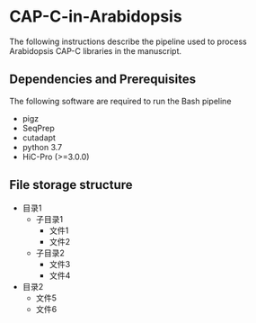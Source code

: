 # CAP-C-in-Arabidopsis
The following instructions describe the pipeline used to process Arabidopsis CAP-C libraries in the manuscript. 

## Dependencies and Prerequisites
The following software are required to run the Bash pipeline

- pigz 
- SeqPrep
- cutadapt
- python 3.7
- HiC-Pro (>=3.0.0) 


## File storage structure
- 目录1
	- 子目录1
		- 文件1
		- 文件2
	- 子目录2
		- 文件3
		- 文件4
- 目录2
	- 文件5
	- 文件6


